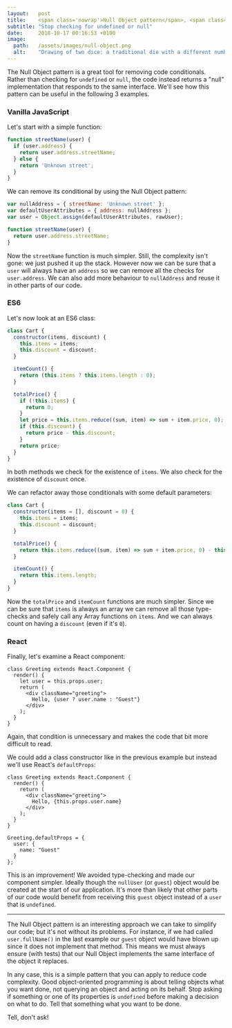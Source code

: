 ```yaml
---
layout:   post
title:    <span class='nowrap'>Null Object pattern</span>, <span class='nowrap'>ES6 default params</span> and <span class='nowrap'>React defaultProps</span>
subtitle: "Stop checking for undefined or null"
date:     2018-10-17 00:16:53 +0100
image:
  path:   /assets/images/null-object.png
  alt:    "Drawing of two dice: a traditional die with a different number of dots from 1 to 6 on each face; and a die with 'NULL' written on each face."
---
```

The Null Object pattern is a great tool for removing code conditionals. Rather than checking for `undefined` or `null`, the code instead returns a "null" implementation that responds to the same interface. We'll see how this pattern can be useful in the following 3 examples.

### Vanilla JavaScript

Let's start with a simple function:
```javascript
function streetName(user) {
  if (user.address) {
    return user.address.streetName;
  } else {
    return 'Unknown street';
  }
}
```
We can remove its conditional by using the Null Object pattern:
```javascript
var nullAddress = { streetName: 'Unknown street' };
var defaultUserAttributes = { address: nullAddress };
var user = Object.assign(defaultUserAttributes, rawUser);

function streetName(user) {
  return user.address.streetName;
}
```
Now the `streetName` function is much simpler. Still, the complexity isn't gone: we just pushed it up the stack. However now we can be sure that a `user` will always have an `address` so we can remove all the checks for `user.address`. We can also add more behaviour to `nullAddress` and reuse it in other parts of our code.

### ES6

Let's now look at an ES6 class:
```javascript
class Cart {
  constructor(items, discount) {
    this.items = items;
    this.discount = discount;
  }

  itemCount() {
    return (this.items ? this.items.length : 0);
  }

  totalPrice() {
    if (!this.items) {
      return 0;
    }
    let price = this.items.reduce((sum, item) => sum + item.price, 0);
    if (this.discount) {
      return price - this.discount;
    }
    return price;
  }
}
```
In both methods we check for the existence of `items`.
We also check for the existence of `discount` once.

We can refactor away those conditionals with some default parameters:
```javascript
class Cart {
  constructor(items = [], discount = 0) {
    this.items = items;
    this.discount = discount;
  }

  totalPrice() {
    return this.items.reduce((sum, item) => sum + item.price, 0) - this.discount;
  }

  itemCount() {
    return this.items.length;
  }
}
```
Now the `totalPrice` and `itemCount` functions are much simpler. Since we can be sure that `items` is always an array we can remove all those type-checks and safely call any Array functions on `items`. And we can always count on having a `discount` (even if it's `0`).

### React

Finally, let's examine a React component:
```react
class Greeting extends React.Component {
  render() {
    let user = this.props.user;
    return (
      <div className="greeting">
        Hello, {user ? user.name : "Guest"}
      </div>
    );
  }
}
```
Again, that condition is unnecessary and makes the code that bit more difficult to read.

We could add a class constructor like in the previous example but instead we'll use React's `defaultProps`:
```react
class Greeting extends React.Component {
  render() {
    return (
      <div className="greeting">
        Hello, {this.props.user.name}
      </div>
    );
  }
}

Greeting.defaultProps = {
  user: {
    name: "Guest"
  }
};
```
This is an improvement! We avoided type-checking and made our component simpler.
Ideally though the `nullUser` (or `guest`) object would be created at the start of our application.
It's more than likely that other parts of our code would benefit from receiving this `guest` object instead of a `user` that is `undefined`.

---

The Null Object pattern is an interesting approach we can take to simplify our code; but it's not without its problems. For instance, if we had called `user.fullName()` in the last example our `guest` object would have blown up since it does not implement that method. This means we must always ensure (with tests) that our Null Object implements the same interface of the object it replaces.

In any case, this is a simple pattern that you can apply to reduce code complexity. Good object-oriented programming is about telling objects what you want done, not querying an object and acting on its behalf. Stop asking if something or one of its properties is `undefined` before making a decision on what to do. Tell that something what you want to be done.

Tell, don't ask!
